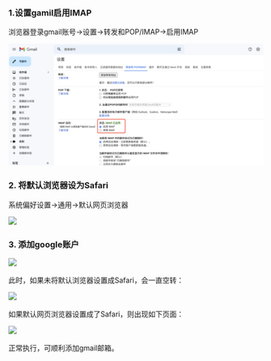 ### 1.设置gamil启用IMAP

浏览器登录gmail账号->设置->转发和POP/IMAP->启用IMAP

![](../images/2022-09-24-11-13-46-image.png)

### 2. 将默认浏览器设为Safari

系统偏好设置->通用->默认网页浏览器

![](/Users/liuql/Desktop/doc/images/2022-09-24-11-15-35-image.png)

### 3. 添加google账户

![](/Users/liuql/Desktop/doc/images/2022-09-24-11-17-03-image.png)

此时，如果未将默认浏览器设置成Safari，会一直空转：

![](/Users/liuql/Desktop/doc/images/2022-09-24-11-18-11-image.png)

如果默认网页浏览器设置成了Safari，则出现如下页面：

![](/Users/liuql/Desktop/doc/images/2022-09-24-11-19-12-image.png)

正常执行，可顺利添加gmail邮箱。
